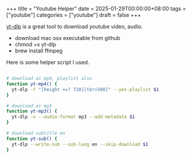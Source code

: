 +++
title = "Youtube Helper"
date = 2025-01-29T00:00:00+08:00
tags = ["youtube"]
categories = ["youtube"]
draft = false
+++

[yt-dlp](https://github.com/yt-dlp/yt-dlp) is a great tool to download youtube video, audio.

- download mac osx executable from github
- chmod +x yt-dlp
- brew install ffmpeg

Here is some helper script I used.

``` bash

# download as mp4, playlist also
function yt-mp4() {
  yt-dlp -f "[height <=? 720][tbr>500]" --yes-playlist $1
}

# download as mp3
function yt-mp3() {
  yt-dlp -x --audio-format mp3 --add-metadata $1
}

# download subtitle en
function yt-sub() {
  yt-dlp --write-sub --sub-lang en --skip-download $1
}

```